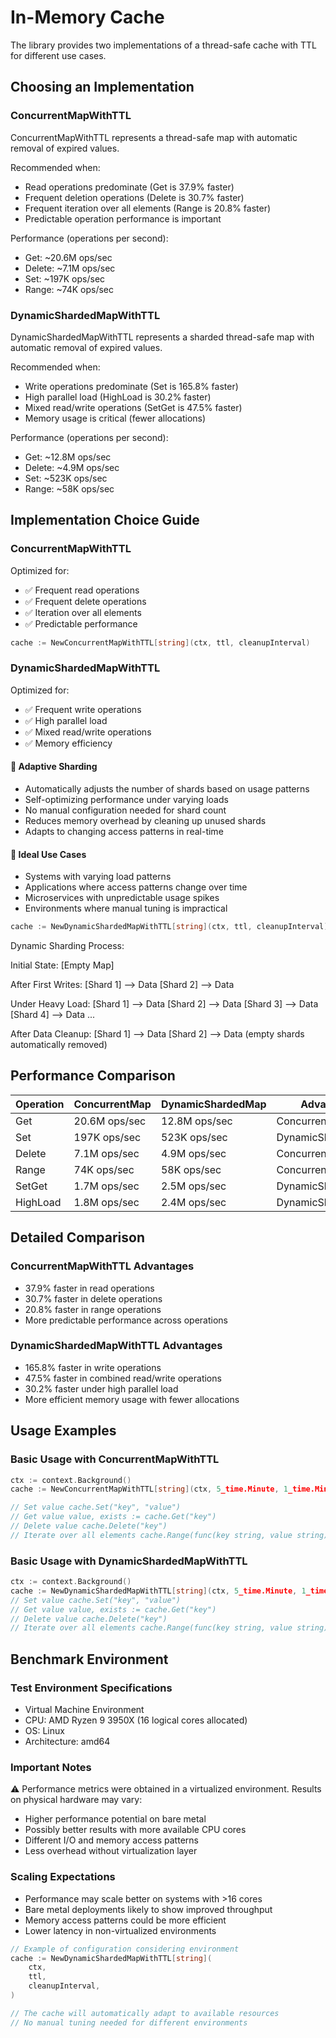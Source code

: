 # In-Memory Cache

The library provides two implementations of a thread-safe cache with TTL for different use cases.

## Choosing an Implementation

### ConcurrentMapWithTTL

ConcurrentMapWithTTL represents a thread-safe map with automatic removal of expired values. 

 Recommended when:
- Read operations predominate (Get is 37.9% faster) 
- Frequent deletion operations (Delete is 30.7% faster)
- Frequent iteration over all elements (Range is 20.8% faster) 
- Predictable operation performance is important 

Performance (operations per second): 
- Get: ~20.6M ops/sec 
- Delete: ~7.1M ops/sec 
- Set: ~197K ops/sec 
- Range: ~74K ops/sec

### DynamicShardedMapWithTTL

DynamicShardedMapWithTTL represents a sharded thread-safe map 
with automatic removal of expired values. 

Recommended when:
- Write operations predominate (Set is 165.8% faster) 
- High parallel load (HighLoad is 30.2% faster) 
- Mixed read/write operations (SetGet is 47.5% faster) 
- Memory usage is critical (fewer allocations) 

Performance (operations per second): 
- Get: ~12.8M ops/sec 
- Delete: ~4.9M ops/sec 
- Set: ~523K ops/sec 
- Range: ~58K ops/sec

## Implementation Choice Guide

### ConcurrentMapWithTTL
Optimized for:
- ✅ Frequent read operations
- ✅ Frequent delete operations
- ✅ Iteration over all elements
- ✅ Predictable performance

```go
cache := NewConcurrentMapWithTTL[string](ctx, ttl, cleanupInterval)
```

### DynamicShardedMapWithTTL
Optimized for:
- ✅ Frequent write operations
- ✅ High parallel load
- ✅ Mixed read/write operations
- ✅ Memory efficiency

#### 🔄 Adaptive Sharding
- Automatically adjusts the number of shards based on usage patterns
- Self-optimizing performance under varying loads
- No manual configuration needed for shard count
- Reduces memory overhead by cleaning up unused shards
- Adapts to changing access patterns in real-time

#### 🎯 Ideal Use Cases
- Systems with varying load patterns
- Applications where access patterns change over time
- Microservices with unpredictable usage spikes
- Environments where manual tuning is impractical


```go
cache := NewDynamicShardedMapWithTTL[string](ctx, ttl, cleanupInterval)
```

Dynamic Sharding Process:

Initial State:
[Empty Map]

After First Writes:
[Shard 1] --> Data
[Shard 2] --> Data

Under Heavy Load:
[Shard 1] --> Data
[Shard 2] --> Data
[Shard 3] --> Data
[Shard 4] --> Data
...

After Data Cleanup:
[Shard 1] --> Data
[Shard 2] --> Data
(empty shards automatically removed)

## Performance Comparison

| Operation | ConcurrentMap | DynamicShardedMap | Advantage |
|-----------|---------------|-------------------|-----------|
| Get | 20.6M ops/sec | 12.8M ops/sec | ConcurrentMap |
| Set | 197K ops/sec | 523K ops/sec | DynamicShardedMap |
| Delete | 7.1M ops/sec | 4.9M ops/sec | ConcurrentMap |
| Range | 74K ops/sec | 58K ops/sec | ConcurrentMap |
| SetGet | 1.7M ops/sec | 2.5M ops/sec | DynamicShardedMap |
| HighLoad | 1.8M ops/sec | 2.4M ops/sec | DynamicShardedMap |

## Detailed Comparison

### ConcurrentMapWithTTL Advantages
- 37.9% faster in read operations
- 30.7% faster in delete operations
- 20.8% faster in range operations
- More predictable performance across operations

### DynamicShardedMapWithTTL Advantages
- 165.8% faster in write operations
- 47.5% faster in combined read/write operations
- 30.2% faster under high parallel load
- More efficient memory usage with fewer allocations

## Usage Examples

### Basic Usage with ConcurrentMapWithTTL

```go
ctx := context.Background() 
cache := NewConcurrentMapWithTTL[string](ctx, 5_time.Minute, 1_time.Minute)

// Set value cache.Set("key", "value")
// Get value value, exists := cache.Get("key")
// Delete value cache.Delete("key")
// Iterate over all elements cache.Range(func(key string, value string) bool { // Process key-value pair return true })
```
### Basic Usage with DynamicShardedMapWithTTL

```go
ctx := context.Background() 
cache := NewDynamicShardedMapWithTTL[string](ctx, 5_time.Minute, 1_time.Minute)
// Set value cache.Set("key", "value")
// Get value value, exists := cache.Get("key")
// Delete value cache.Delete("key")
// Iterate over all elements cache.Range(func(key string, value string) bool { // Process key-value pair return true })

```
## Benchmark Environment

### Test Environment Specifications
- Virtual Machine Environment
- CPU: AMD Ryzen 9 3950X (16 logical cores allocated)
- OS: Linux
- Architecture: amd64

### Important Notes
⚠️ Performance metrics were obtained in a virtualized environment. Results on physical hardware may vary:
- Higher performance potential on bare metal
- Possibly better results with more available CPU cores
- Different I/O and memory access patterns
- Less overhead without virtualization layer

### Scaling Expectations
- Performance may scale better on systems with >16 cores
- Bare metal deployments likely to show improved throughput
- Memory access patterns could be more efficient
- Lower latency in non-virtualized environments

```go
// Example of configuration considering environment
cache := NewDynamicShardedMapWithTTL[string](
    ctx,
    ttl,
    cleanupInterval,
)

// The cache will automatically adapt to available resources
// No manual tuning needed for different environments
```

